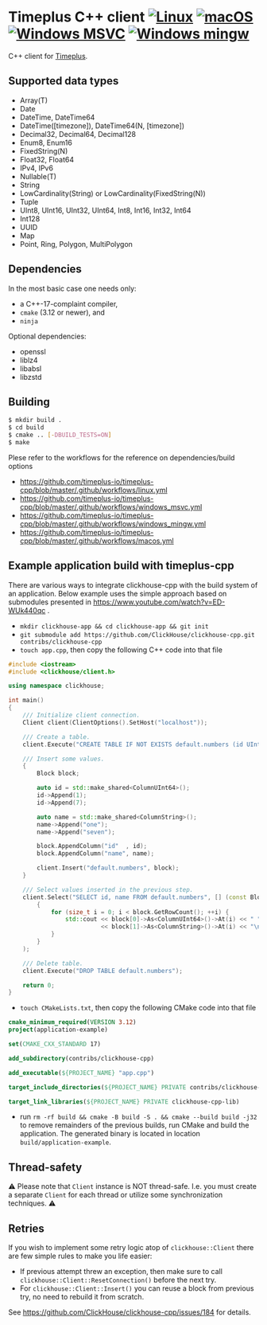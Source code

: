 Timeplus C++ client [![Linux](https://github.com/ClickHouse/clickhouse-cpp/actions/workflows/linux.yml/badge.svg)](https://github.com/ClickHouse/clickhouse-cpp/actions/workflows/linux.yml) [![macOS](https://github.com/ClickHouse/clickhouse-cpp/actions/workflows/macos.yml/badge.svg)](https://github.com/ClickHouse/clickhouse-cpp/actions/workflows/macos.yml) [![Windows MSVC](https://github.com/ClickHouse/clickhouse-cpp/actions/workflows/windows_msvc.yml/badge.svg)](https://github.com/ClickHouse/clickhouse-cpp/actions/workflows/windows_msvc.yml) [![Windows mingw](https://github.com/ClickHouse/clickhouse-cpp/actions/workflows/windows_mingw.yml/badge.svg)](https://github.com/ClickHouse/clickhouse-cpp/actions/workflows/windows_mingw.yml)
=====

C++ client for [Timeplus](https://timeplus.com/).

## Supported data types

* Array(T)
* Date
* DateTime, DateTime64
* DateTime([timezone]), DateTime64(N, [timezone])
* Decimal32, Decimal64, Decimal128
* Enum8, Enum16
* FixedString(N)
* Float32, Float64
* IPv4, IPv6
* Nullable(T)
* String
* LowCardinality(String) or LowCardinality(FixedString(N))
* Tuple
* UInt8, UInt16, UInt32, UInt64, Int8, Int16, Int32, Int64
* Int128
* UUID
* Map
* Point, Ring, Polygon, MultiPolygon

## Dependencies
In the most basic case one needs only:
- a C++-17-complaint compiler,
- `cmake` (3.12 or newer), and
- `ninja`

Optional dependencies:
- openssl
- liblz4
- libabsl
- libzstd

## Building

```sh
$ mkdir build .
$ cd build
$ cmake .. [-DBUILD_TESTS=ON]
$ make
```

Plese refer to the workflows for the reference on dependencies/build options
- https://github.com/timeplus-io/timeplus-cpp/blob/master/.github/workflows/linux.yml
- https://github.com/timeplus-io/timeplus-cpp/blob/master/.github/workflows/windows_msvc.yml
- https://github.com/timeplus-io/timeplus-cpp/blob/master/.github/workflows/windows_mingw.yml
- https://github.com/timeplus-io/timeplus-cpp/blob/master/.github/workflows/macos.yml


## Example application build with timeplus-cpp

There are various ways to integrate clickhouse-cpp with the build system of an application. Below example uses the simple approach based on
submodules presented in https://www.youtube.com/watch?v=ED-WUk440qc .

- `mkdir clickhouse-app && cd clickhouse-app && git init`
- `git submodule add https://github.com/ClickHouse/clickhouse-cpp.git contribs/clickhouse-cpp`
- `touch app.cpp`, then copy the following C++ code into that file

```cpp
#include <iostream>
#include <clickhouse/client.h>

using namespace clickhouse;

int main()
{
    /// Initialize client connection.
    Client client(ClientOptions().SetHost("localhost"));

    /// Create a table.
    client.Execute("CREATE TABLE IF NOT EXISTS default.numbers (id UInt64, name String) ENGINE = Memory");

    /// Insert some values.
    {
        Block block;

        auto id = std::make_shared<ColumnUInt64>();
        id->Append(1);
        id->Append(7);

        auto name = std::make_shared<ColumnString>();
        name->Append("one");
        name->Append("seven");

        block.AppendColumn("id"  , id);
        block.AppendColumn("name", name);

        client.Insert("default.numbers", block);
    }

    /// Select values inserted in the previous step.
    client.Select("SELECT id, name FROM default.numbers", [] (const Block& block)
        {
            for (size_t i = 0; i < block.GetRowCount(); ++i) {
                std::cout << block[0]->As<ColumnUInt64>()->At(i) << " "
                          << block[1]->As<ColumnString>()->At(i) << "\n";
            }
        }
    );

    /// Delete table.
    client.Execute("DROP TABLE default.numbers");

    return 0;
}
```

- `touch CMakeLists.txt`, then copy the following CMake code into that file

```cmake
cmake_minimum_required(VERSION 3.12)
project(application-example)

set(CMAKE_CXX_STANDARD 17)

add_subdirectory(contribs/clickhouse-cpp)

add_executable(${PROJECT_NAME} "app.cpp")

target_include_directories(${PROJECT_NAME} PRIVATE contribs/clickhouse-cpp/ contribs/clickhouse-cpp/contrib/absl)

target_link_libraries(${PROJECT_NAME} PRIVATE clickhouse-cpp-lib)
```

- run `rm -rf build && cmake -B build -S . && cmake --build build -j32` to remove remainders of the previous builds, run CMake and build the
  application. The generated binary is located in location `build/application-example`.

## Thread-safety
⚠ Please note that `Client` instance is NOT thread-safe. I.e. you must create a separate `Client` for each thread or utilize some synchronization techniques. ⚠

## Retries
If you wish to implement some retry logic atop of `clickhouse::Client` there are few simple rules to make you life easier:
- If previous attempt threw an exception, then make sure to call `clickhouse::Client::ResetConnection()` before the next try.
- For `clickhouse::Client::Insert()` you can reuse a block from previous try, no need to rebuild it from scratch.

See https://github.com/ClickHouse/clickhouse-cpp/issues/184 for details.
